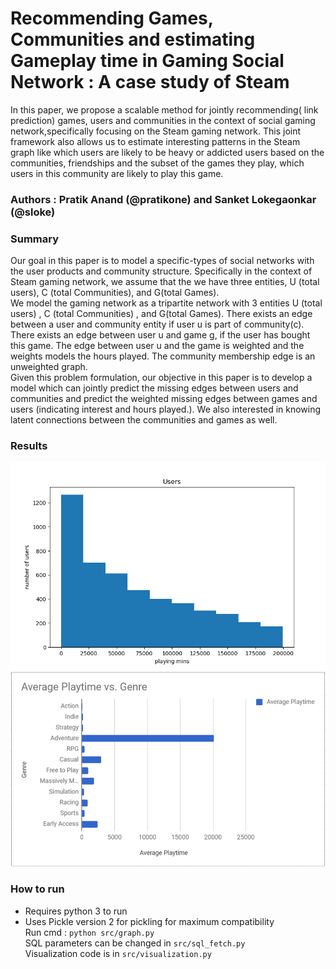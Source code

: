 # Recommending Games, Communities and estimating Gameplay time in Gaming Social Network : A case study of Steam
In this paper, we propose a scalable method for jointly recommending( link prediction) games, users and communities in the context of social gaming network,specifically focusing on the Steam gaming network. This joint framework also allows us to estimate interesting patterns in the Steam graph like which users are likely to be heavy or addicted users based on the communities, friendships and the subset of the games they play, which users in this community are likely to play this  game.

### Authors : Pratik Anand (@pratikone) and Sanket Lokegaonkar (@sloke)


### Summary
Our goal in this paper is to model a specific-types of social networks with the user products and community structure. Specifically in the context of Steam gaming network, we assume that the we have three entities, U (total users), C (total Communities), and G(total Games).     
We model the gaming network as a tripartite network with 3 entities U (total users) , C (total Communities) , and G(total Games). There exists an edge between a user and community entity if user u is part of community(c). There exists an edge between user u and game g, if the user has bought this game. The edge between user u and the game is weighted and the weights models the hours played. The community membership edge is an unweighted graph.     
Given this problem formulation, our objective in this paper is to develop a model which can jointly predict the missing edges between users and communities and predict the weighted missing edges between games and users (indicating interest and hours played.). We also interested in knowing latent connections between the communities and games as well.

### Results

![](https://github.com/pratikone/steam-addiction-analysis/blob/master/doc/users50K.png "Playtime vs users")
![](https://github.com/pratikone/steam-addiction-analysis/blob/master/doc/for50kusers.png "Playtime by genre")

### How to run
* Requires python 3 to run       
* Uses Pickle version 2 for pickling for maximum compatibility       
Run cmd : ``` python src/graph.py ```      
SQL parameters can be changed in ```src/sql_fetch.py```      
Visualization code is in ```src/visualization.py```      